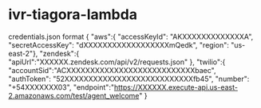 # ivr-tiagora-lambda

credentials.json format
{
        "aws":{
            "accessKeyId": "AKXXXXXXXXXXXXXA", 
            "secretAccessKey": "dXXXXXXXXXXXXXXXXXXmQedk", 
            "region": "us-east-2"},
        "zendesk":{
            "apiUrl":"XXXXXX.zendesk.com/api/v2/requests.json"
        },
        "twilio":{
            "accountSid":"ACXXXXXXXXXXXXXXXXXXXXXXXXXXXbaec",
            "authToken": "52XXXXXXXXXXXXXXXXXXXXXXXXXXXfb45",
            "number": "+54XXXXXXX03",
            "endpoint":"https://XXXXXX.execute-api.us-east-2.amazonaws.com/test/agent_welcome"
}


